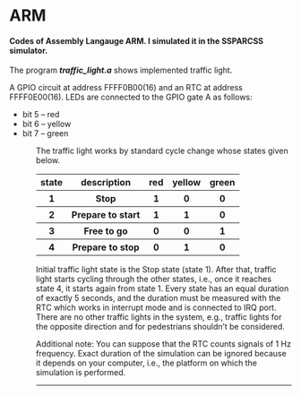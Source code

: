 # ARM
<h4>Codes of Assembly Langauge ARM. I simulated it in the SSPARCSS simulator. </h4>

The program <b><i>traffic_light.a</i></b> shows implemented traffic light.

A GPIO circuit at address FFFF0B00(16) and an RTC at address
FFFF0E00(16). LEDs are connected to the GPIO gate A as follows:
<ul>
<li> bit 5 – red</li> 
<li> bit 6 – yellow</li> 
<li>  bit 7 – green</li> 
 <ul>
  
The traffic light works by standard cycle change whose states given below.

<table>
<tr>
<th>state</th>
<th> description</th>
<th>red</th>
<th>yellow</th>
<th>green</th>
</tr>
<tr>
<th>1</th>
<th> Stop</th>
<th>1</th>
<th>0</th>
<th>0</th>
</tr>
<tr>
<th>2</th>
<th>Prepare to start   </th>
<th>1</th>
<th>1</th>
<th>0</th>
</tr>
<tr>
<th>3</th>
<th>Free to go </th>
<th>0</th>
<th>0</th>
<th>1</th>
</tr>
 <tr>
<th>4</th>
<th>Prepare to stop </th>
<th>0</th>
<th>1</th>
<th>0</th>
</tr>
</table>


Initial traffic light state is the Stop state (state 1). After that, traffic light starts cycling through the other states,
i.e., once it reaches state 4, it starts again from state 1. Every state has an equal duration of exactly 5 seconds,
and the duration must be measured with the RTC which works in interrupt mode and is connected to IRQ port.
There are no other traffic lights in the system, e.g., traffic lights for the opposite direction and for pedestrians
shouldn’t be considered.

Additional note: You can suppose that the RTC counts signals of 1 Hz frequency. Exact duration of the simulation
can be ignored because it depends on your computer, i.e., the platform on which the simulation is performed.

<hr/>
